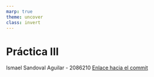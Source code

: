 ```yaml
---
marp: true
theme: uncover
class: invert
---
```


# Práctica III

Ismael Sandoval Aguilar - 2086210
[Enlace hacia el commit](https://github.com/bgr8594/Laboratorio-032-2023/commit/9e4265ebef176d182764dd683ba14530a24b5acc)
